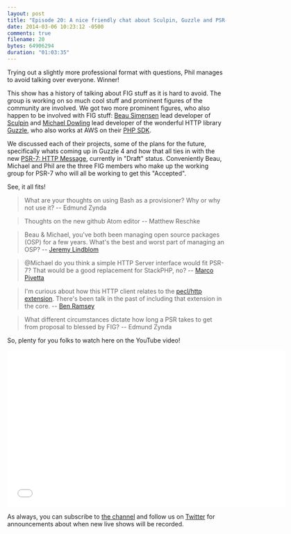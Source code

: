 ```yaml
---
layout: post
title: "Episode 20: A nice friendly chat about Sculpin, Guzzle and PSR-7"
date: 2014-03-06 10:23:12 -0500
comments: true
filename: 20
bytes: 64906294
duration: "01:03:35"
---
```


Trying out a slightly more professional format with questions, Phil manages to avoid talking over everyone. Winner!

This show has a history of talking about FIG stuff as it is hard to avoid. The group is working on so much cool stuff
and prominent figures of the community are involved. We got two more prominent figures, who also happen to be involved
with FIG stuff: <a href="http://twitter.com/beausimensen">Beau Simensen</a> lead developer of <a href="https://sculpin.io">Sculpin</a> and <a href="http://twitter.com/mtdowling">Michael Dowling</a> lead developer of the wonderful
HTTP library <a href="http://docs.guzzlephp.org">Guzzle</a>, who also works at AWS on their <a href="http://aws.amazon.com/sdkforphp/">PHP SDK</a>.

We discussed each of their projects, some of the plans for the future, specifically whats coming up in Guzzle 4 and
how that all ties in with the new [PSR-7: HTTP Message], currently in "Draft" status. Conveniently Beau, Michael and
Phil are the three FIG members who make up the working group for PSR-7 who will all be working to get this "Accepted".

See, it all fits!

> What are your thoughts on using Bash as a provisioner? Why or why not use it?
-- Edmund Zynda

> Thoughts on the new github Atom editor
-- Matthew Reschke

> Beau & Michael, you've both been managing open source packages (OSP) for a few years. What's the best and worst part of managing an OSP?
-- [Jeremy Lindblom]

> @Michael do you think a simple HTTP Server interface would fit PSR-7? That would be a good replacement for StackPHP, no?
-- [Marco Pivetta]

> I'm curious about how this HTTP client relates to the [pecl/http extension](http://php.net/http). There's been talk in the past of including that extension in the core.
-- [Ben Ramsey]

> What different circumstances dictate how long a PSR takes to get from proposal to blessed by FIG?
-- Edmund Zynda

So, plenty for you folks to watch here on the YouTube video!

<iframe width="640" height="360" src="//www.youtube.com/embed/neq7o8DG68k" frameborder="0" allowfullscreen></iframe>

As always, you can subscribe to [the channel](http://www.youtube.com/channel/UCepVwe7RrxE7Zv3kytUfcKw?feature=watch) and follow us on [Twitter](https://twitter.com/phptownhall) for announcements about when new live shows will be recorded. 

[PSR-7: HTTP Message]: https://github.com/php-fig/fig-standards/blob/master/proposed/http-message.md
[Jeremy Lindblom]: https://twitter.com/jeremeamia
[Marco Pivetta]: https://twitter.com/Ocramius
[Ben Ramsey]: https://twitter.com/ramsey
